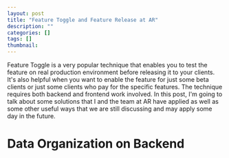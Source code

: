 ```yaml
---
layout: post
title: "Feature Toggle and Feature Release at AR"
description: ""
categories: []
tags: []
thumbnail: 
---
```


Feature Toggle is a very popular technique that enables you to test the feature on real production environment before releasing it to your clients. It's also helpful when you want to enable the feature for just some beta clients or just some clients who pay for the specific features. The technique requires both backend and frontend work involved. In this post, I'm going to talk about some solutions that I and the team at AR have applied as well as some other useful ways that we are still discussing and may apply some day in the future. 

# Data Organization on Backend

